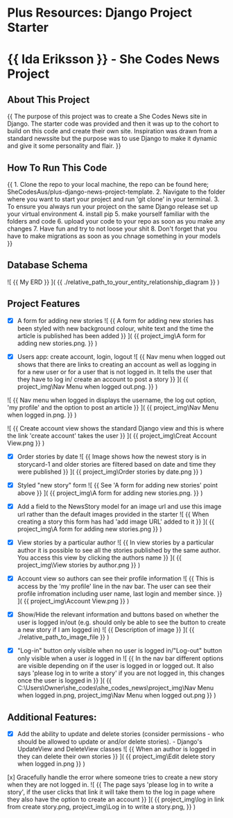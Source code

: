 # Plus Resources: Django Project Starter

# {{ Ida Eriksson }} - She Codes News Project
## About This Project
{{ The purpose of this project was to create a She Codes News site in Django. The starter code was provided and then it was up to the cohort to build on this code and create their own site. Inspiration was drawn from a standard newssite but the purpose was to use Django to make it dynamic and give it some personality and flair.  }}
## How To Run This Code
{{  1. Clone the repo to your local machine, the repo can be found here; SheCodesAus/plus-django-news-project-template. 
    2. Navigate to the folder where you want to start your project and run 'git clone' in your terminal.
    3. To ensure you always run your project on the same Django release set up your virtual environment
    4. install pip
    5. make yourself familiar with the folders and code
    6. upload your code to your repo as soon as you make any changes
    7. Have fun and try to not loose your shit 
    8. Don't forget that you have to make migrations as soon as you chnage something in your models }}

## Database Schema
![ {{ My ERD }} ]( {{ ./relative_path_to_your_entity_relationship_diagram }} )
## Project Features
- [x] A form for adding new stories
![ {{ A form for adding new stories has been styled with new background colour, white text and the time the article is published has been added }} ]( {{ project_img\A form for adding new stories.png. }} )

- [x] Users app: create account, login, logout
![ {{ Nav menu when logged out shows that there are links to creating an account as well as logging in for a new user or for a user that is not logged in. It tells the user that they have to log in/ create an account to post a story }} ]( {{ project_img\Nav Menu when logged out.png. }} )

![ {{ Nav menu when logged in displays the username, the log out option, 'my profile' and the option to post an article }} ]( {{ project_img\Nav Menu when logged in.png. }} )

![ {{ Create account view shows the standard Django view and this is where the link 'create account' takes the user }} ]( {{ project_img\Creat Account View.png }} )

- [x] Order stories by date
![ {{ Image shows how the newest story is in storycard-1 and older stories are filtered based on date and time they were published }} ]( {{ project_img\Order stories by date.png }} )

- [x] Styled "new story" form
![ {{ See 'A form for adding new stories' point above }} ]( {{ project_img\A form for adding new stories.png. }} )

- [x] Add a field to the NewsStory model for an image url and use this image url rather than the default images provided in the starter
![ {{ When creating a story this form has had 'add image URL' added to it }} ]( {{ project_img\A form for adding new stories.png }} )

- [x] View stories by a particular author
![ {{ In view stories by a particular author it is possible to see all the stories published by the same author. You access this view by clicking the authors name }} ]( {{ project_img\View stories by author.png }} )

- [x] Account view so authors can see their profile information
![ {{ This is access by the 'my profile' line in the nav bar. The user can see their profile infromation including user name, last login and member since. }} ]( {{ project_img\Account View.png }} )

- [x] Show/Hide the relevant information and buttons based on whether the user is logged in/out (e.g. should only be able to see the button to create a new story if I am logged in)
![ {{ Description of image }} ]( {{ ./relative_path_to_image_file }} )

- [x] "Log-in" button only visible when no user is logged in/"Log-out" button
only visible when a user *is* logged in
![ {{ In the nav bar different options are visible depending on if the user is logged in or logged out. It also says 'please log in to write a story' if you are not logged in, this changes once the user is logged in }} ]( {{ C:\Users\Owner\she_codes\she_codes_news\project_img\Nav Menu when logged in.png, project_img\Nav Menu when logged out.png }} )


## Additional Features:
- [x] Add the ability to update and delete stories (consider permissions - who
should be allowed to update or and/or delete stories). - Django's UpdateView and DeleteView classes
![ {{ When an author is logged in they can delete their own stories }} ]( {{ project_img\Edit delete story when logged in.png }} )

[x] Gracefully handle the error where someone tries to create a new story when
they are not logged in.
![ {{ The page says 'please log in to write a story', if the user clicks that link it will take them to the log in page where they also have the option to create an account }} ]( {{ project_img\log in link from create story.png, project_img\Log in to write a story.png,  }} )

<!-- Ida's notes
1. I have added a message when the user is not logged in it says 'Please log in to write a story' and this sentence is also a link to the log in page -->